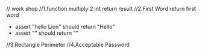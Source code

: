 // work shop
//1.function  multiply  2 int return result
//2.First Word  return  first word
- assert "hello Lion" should return "Hello"
- assert "" should return ""

//3.Rectangle Perimeter
//4.Acceptable Password